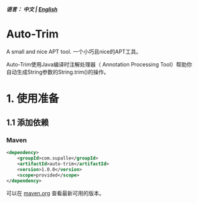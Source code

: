 ##### 语言： 中文 | [English](README_EN.md)

# Auto-Trim

A small and nice APT tool.
一个小巧且nice的APT工具。

Auto-Trim使用Java编译时注解处理器（ Annotation Processing Tool）帮助你自动生成String参数的String.trim()的操作。

# 1. 使用准备

## 1.1 添加依赖
### Maven
```xml
<dependency>
    <groupId>com.supalle</groupId>
    <artifactId>auto-trim</artifactId>
    <version>1.0.0</version>
    <scope>provided</scope>
</dependency>
```
可以在 [maven.org](https://central.sonatype.com/artifact/com.supalle/auto-trim/0.8.1/versions) 查看最新可用的版本。
